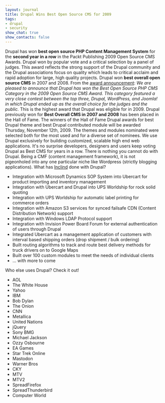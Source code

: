 ```yaml
---
layout: journal
title: Drupal Wins Best Open Source CMS for 2009
tags: 
- drupal
- security
show_chat: true
show_contacts: false
---
```


Drupal has won <strong>best open source PHP Content Management System</strong> for the <strong>second year in a row</strong> in the Packt Publishing 2009 Open Source CMS Awards. Drupal won by popular vote and a critical selection by a panel of judges. This award reflects the strong support of the Drupal community and the Drupal associations focus on quality which leads to critical acclaim and rapid adoption for large, high quality projects. Drupal won <strong>best overall open source CMS</strong> in 2007 and 2008. From the <a href="http://www.packtpub.com/award" target="_blank">award announcement</a>: <em>We are pleased to announce that Drupal has won the Best Open Source PHP CMS Category in the 2009 Open Source CMS Award. This category featured a very close contest between the top three, Drupal, WordPress, and Joomla! in which Drupal ended up as the overall choice for the judges and the public.</em> This is the highest award that Drupal was eligible for in 2009. Drupal previously won for <strong>Best Overall CMS in 2007 and 2008</strong> has been placed in the Hall of Fame. The winners of the Hall of Fame Drupal awards for best Drupal theme and best Drupal contributed module will be awarded Thursday, November 12th, 2009. The themes and modules nominated were selected both for the most used and for a diverse set of nominees. We use Drupal exclusively for building customized, scalable high end web applications. It&#39;s no surprise developers, designers and users keep voting Drupal as Best CMS for years in a row. There is nothing you cannot do with Drupal. Being a CMF (content management framework), it is not pigeonholed into any one particular niche like Wordpress (strictly blogging applications). What has <a href="http://www.inclind.com" target="_blank">Inclind</a> done with Drupal? <ul> <li> Integration with Microsoft Dynamics SOP System into Ubercart for product importing and inventory management</li> <li> Integration with Ubercart and Drupal into UPS Worldship for rock solid quoting</li> <li> Integration with UPS Worldship for automatic label printing for commerce orders</li> <li> Integration with Amazon S3 services for synced failsafe CDN (Content Distribution Network) support</li> <li> Integration with Windows LDAP Protocol support</li> <li> Integration with Invision Power Board Forum for external authentication of users through Drupal</li> <li> Integrated Ubercart as a management application of customers with interval based shipping orders (drop shipment / bulk ordering)</li> <li> Built routing algorithms to track and route best delivery methods for truck drivers on to Google Maps</li> <li> Built over 100 custom modules to meet the needs of individual clients</li> <li> ... with more to come</li></ul> Who else uses Drupal? Check it out! <ul> <li> AOL</li> <li> The White House</li> <li> Yahoo</li> <li> IBM</li> <li> Bob Dylan</li> <li> The Onion</li> <li> CNN</li> <li> Metallica</li> <li> United Nations</li> <li> jQuery</li> <li> Sony BMG</li> <li> Michael Jackson</li> <li> Ozzy Osbourne</li> <li> EA Games</li> <li> Star Trek Online</li> <li> Mastodon</li> <li> Warner Bros</li> <li> CKY</li> <li> MTV</li> <li> MTV2</li> <li> SpreadFirefox</li> <li> SpreadThunderbird</li> <li> Computer World</li></ul>